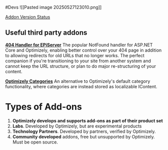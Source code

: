 #Devs
![[Pasted image 20250527123010.png]]

[Addon Version Status](https://world.optimizely.com/resources/net/add-ons/)

## Useful third party addons
[**404 Handler for EPiServer**](https://github.com/Geta/geta-notfoundhandler)
The popular NotFound handler for ASP.NET Core and Optimizely, enabling better control over your 404 page in addition to allowing redirects for old URLs that no longer works.
The perfect companion if you're transitioning to your site from another system and cannot keep the URL structure, or plan to do major re-structuring of your content.

[**Optimizely Categories**](https://github.com/Geta/geta-optimizely-categories)
An alternative to Optimizely's default category functionality, where categories are instead stored as localizable IContent.


# Types of Add-ons
1. **Optimizely develops and supports add-ons as part of their product set**
2. **Labs**. Developed by Optimizely, but are experimental products
3. **Technology Partners**. Developed by partners, verified by Optimizely.
4. **Community developed** addons, free but unsupported by Optimizely. Must be open source.